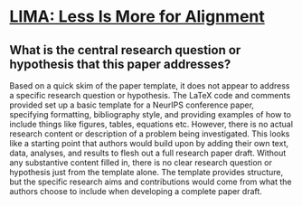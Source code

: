 # [LIMA: Less Is More for Alignment](https://arxiv.org/abs/2305.11206)

## What is the central research question or hypothesis that this paper addresses?

Based on a quick skim of the paper template, it does not appear to address a specific research question or hypothesis. The LaTeX code and comments provided set up a basic template for a NeurIPS conference paper, specifying formatting, bibliography style, and providing examples of how to include things like figures, tables, equations etc. However, there is no actual research content or description of a problem being investigated. This looks like a starting point that authors would build upon by adding their own text, data, analyses, and results to flesh out a full research paper draft. Without any substantive content filled in, there is no clear research question or hypothesis just from the template alone. The template provides structure, but the specific research aims and contributions would come from what the authors choose to include when developing a complete paper draft.
